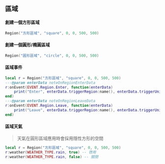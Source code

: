 ## 區域

#### 創建一個方形區域

```lua
Region("方形區域", "square", 0, 0, 500, 500)
```

#### 創建一個圓形/橢圓區域

```lua
Region("圓形區域", "circle", 0, 0, 500, 500)
```

#### 區域事件

```lua
local r = Region("方形區域", "square", 0, 0, 500, 500)
---@param enterData noteOnRegionEnterData
r:onEvent(EVENT.Region.Enter, function(enterData)
    print("Enter", enterData.triggerRegion:name(), enterData.triggerUnit:name())
end)
---@param enterData noteOnRegionLeaveData
r:onEvent(EVENT.Region.Leave, function(enterData)
    print("Leave", enterData.triggerRegion:name(), enterData.triggerUnit:name())
end)
```

#### 區域天氣

> 天氣在圓形區域應用時會採用隱性方形的空間

```lua
local r = Region("方形區域", "square", 0, 0, 500, 500)
r:weather(WEATHER_TYPE.rain, true) -- 啓用
r:weather(WEATHER_TYPE.rain, false) -- 關閉
```
